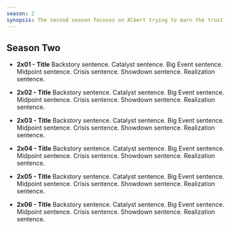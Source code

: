 ```yaml
---
season: 2
synopsis: The second season focuses on Albert trying to earn the trust of the rebels after supporting the monarch, but ultimately deciding to find a way to escape again. Meanwhile...
---
```


## Season Two

* **2x01 - Title**
Backstory sentence.
Catalyst sentence.
Big Event sentence.
Midpoint sentence.
Crisis sentence.
Showdown sentence.
Realization sentence.

* **2x02 - Title**
Backstory sentence.
Catalyst sentence.
Big Event sentence.
Midpoint sentence.
Crisis sentence.
Showdown sentence.
Realization sentence.

* **2x03 - Title**
Backstory sentence.
Catalyst sentence.
Big Event sentence.
Midpoint sentence.
Crisis sentence.
Showdown sentence.
Realization sentence.

* **2x04 - Title**
Backstory sentence.
Catalyst sentence.
Big Event sentence.
Midpoint sentence.
Crisis sentence.
Showdown sentence.
Realization sentence.

* **2x05 - Title**
Backstory sentence.
Catalyst sentence.
Big Event sentence.
Midpoint sentence.
Crisis sentence.
Showdown sentence.
Realization sentence.

* **2x06 - Title**
Backstory sentence.
Catalyst sentence.
Big Event sentence.
Midpoint sentence.
Crisis sentence.
Showdown sentence.
Realization sentence.

<!-- ** ## Template - Title**
Backstory sentence.
Catalyst sentence.
Big Event sentence.
Midpoint sentence.
Crisis sentence.
Showdown sentence.
Realization sentence. -->
